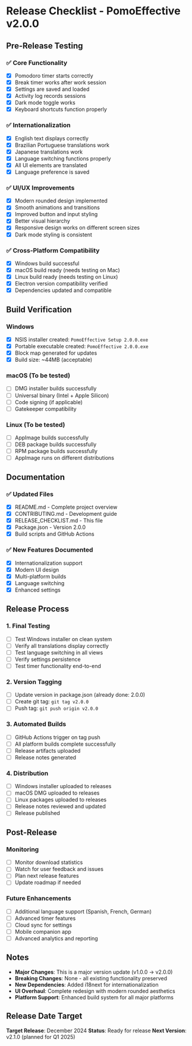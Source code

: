 # Release Checklist - PomoEffective v2.0.0

## Pre-Release Testing

### ✅ Core Functionality
- [x] Pomodoro timer starts correctly
- [x] Break timer works after work session
- [x] Settings are saved and loaded
- [x] Activity log records sessions
- [x] Dark mode toggle works
- [x] Keyboard shortcuts function properly

### ✅ Internationalization
- [x] English text displays correctly
- [x] Brazilian Portuguese translations work
- [x] Japanese translations work
- [x] Language switching functions properly
- [x] All UI elements are translated
- [x] Language preference is saved

### ✅ UI/UX Improvements
- [x] Modern rounded design implemented
- [x] Smooth animations and transitions
- [x] Improved button and input styling
- [x] Better visual hierarchy
- [x] Responsive design works on different screen sizes
- [x] Dark mode styling is consistent

### ✅ Cross-Platform Compatibility
- [x] Windows build successful
- [x] macOS build ready (needs testing on Mac)
- [x] Linux build ready (needs testing on Linux)
- [x] Electron version compatibility verified
- [x] Dependencies updated and compatible

## Build Verification

### Windows
- [x] NSIS installer created: `PomoEffective Setup 2.0.0.exe`
- [x] Portable executable created: `PomoEffective 2.0.0.exe`
- [x] Block map generated for updates
- [x] Build size: ~44MB (acceptable)

### macOS (To be tested)
- [ ] DMG installer builds successfully
- [ ] Universal binary (Intel + Apple Silicon)
- [ ] Code signing (if applicable)
- [ ] Gatekeeper compatibility

### Linux (To be tested)
- [ ] AppImage builds successfully
- [ ] DEB package builds successfully
- [ ] RPM package builds successfully
- [ ] AppImage runs on different distributions

## Documentation

### ✅ Updated Files
- [x] README.md - Complete project overview
- [x] CONTRIBUTING.md - Development guide
- [x] RELEASE_CHECKLIST.md - This file
- [x] Package.json - Version 2.0.0
- [x] Build scripts and GitHub Actions

### ✅ New Features Documented
- [x] Internationalization support
- [x] Modern UI design
- [x] Multi-platform builds
- [x] Language switching
- [x] Enhanced settings

## Release Process

### 1. Final Testing
- [ ] Test Windows installer on clean system
- [ ] Verify all translations display correctly
- [ ] Test language switching in all views
- [ ] Verify settings persistence
- [ ] Test timer functionality end-to-end

### 2. Version Tagging
- [ ] Update version in package.json (already done: 2.0.0)
- [ ] Create git tag: `git tag v2.0.0`
- [ ] Push tag: `git push origin v2.0.0`

### 3. Automated Builds
- [ ] GitHub Actions trigger on tag push
- [ ] All platform builds complete successfully
- [ ] Release artifacts uploaded
- [ ] Release notes generated

### 4. Distribution
- [ ] Windows installer uploaded to releases
- [ ] macOS DMG uploaded to releases
- [ ] Linux packages uploaded to releases
- [ ] Release notes reviewed and updated
- [ ] Release published

## Post-Release

### Monitoring
- [ ] Monitor download statistics
- [ ] Watch for user feedback and issues
- [ ] Plan next release features
- [ ] Update roadmap if needed

### Future Enhancements
- [ ] Additional language support (Spanish, French, German)
- [ ] Advanced timer features
- [ ] Cloud sync for settings
- [ ] Mobile companion app
- [ ] Advanced analytics and reporting

## Notes

- **Major Changes**: This is a major version update (v1.0.0 → v2.0.0)
- **Breaking Changes**: None - all existing functionality preserved
- **New Dependencies**: Added i18next for internationalization
- **UI Overhaul**: Complete redesign with modern rounded aesthetics
- **Platform Support**: Enhanced build system for all major platforms

## Release Date Target

**Target Release**: December 2024
**Status**: Ready for release
**Next Version**: v2.1.0 (planned for Q1 2025)
